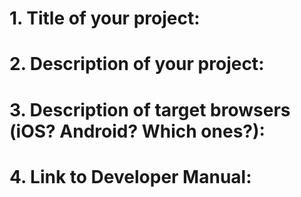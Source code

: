 # 1. Title of your project:
# 2. Description of your project:
# 3. Description of target browsers (iOS? Android? Which ones?):
# 4. Link to Developer Manual:
